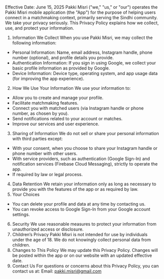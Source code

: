 Effective Date: June 15, 2025
Pakki Misri ("we," "us," or "our") operates the Pakki Misri mobile application (the "App") for the purpose of helping users connect in a matchmaking context, primarily serving the Sindhi community.
We take your privacy seriously. This Privacy Policy explains how we collect, use, and protect your information.
1. Information We Collect
When you use Pakki Misri, we may collect the following information:
* Personal Information: Name, email address, Instagram handle, phone number (optional), and profile details you provide.
* Authentication Information: If you sign in using Google, we collect your basic profile information as provided by Google.
* Device Information: Device type, operating system, and app usage data (for improving the app experience).
2. How We Use Your Information
We use your information to:
* Allow you to create and manage your profile.
* Facilitate matchmaking features.
* Connect you with matched users (via Instagram handle or phone number, as chosen by you).
* Send notifications related to your account or matches.
* Improve our services and user experience.
3. Sharing of Information
We do not sell or share your personal information with third parties except:
* With your consent, when you choose to share your Instagram handle or phone number with other users.
* With service providers, such as authentication (Google Sign-In) and notification services (Firebase Cloud Messaging), strictly to operate the app.
* If required by law or legal process.
4. Data Retention
We retain your information only as long as necessary to provide you with the features of the app or as required by law.
5. Your Choices
* You can delete your profile and data at any time by contacting us.
* You can revoke access to Google Sign-In from your Google account settings.
6. Security
We use reasonable measures to protect your information from unauthorized access or disclosure.
7. Children’s Privacy
Pakki Misri is not intended for use by individuals under the age of 18. We do not knowingly collect personal data from children.
8. Changes to This Policy
We may update this Privacy Policy. Changes will be posted within the app or on our website with an updated effective date.
9. Contact Us
For questions or concerns about this Privacy Policy, you can contact us at:
Email: pakki.misri@gmail.com 
